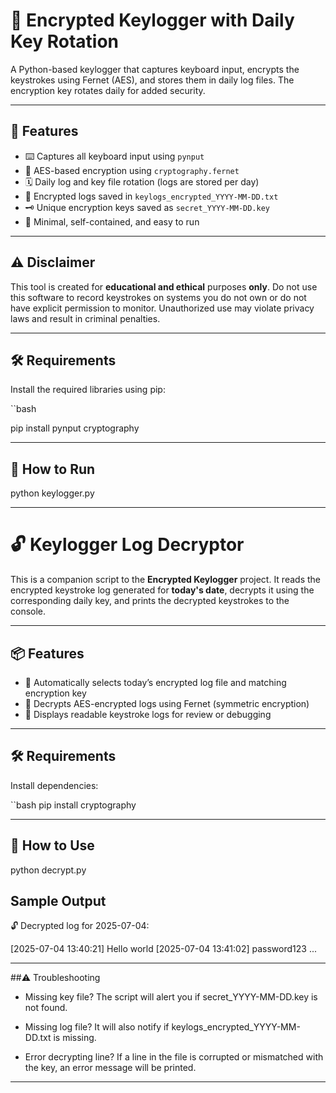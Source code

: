 # 🔐 Encrypted Keylogger with Daily Key Rotation

A Python-based keylogger that captures keyboard input, encrypts the keystrokes using Fernet (AES), and stores them in daily log files. The encryption key rotates daily for added security.

---

## 📌 Features

- ⌨️ Captures all keyboard input using `pynput`
- 🔐 AES-based encryption using `cryptography.fernet`
- 🗓 Daily log and key file rotation (logs are stored per day)
- 📂 Encrypted logs saved in `keylogs_encrypted_YYYY-MM-DD.txt`
- 🗝 Unique encryption keys saved as `secret_YYYY-MM-DD.key`
- 🧠 Minimal, self-contained, and easy to run

---

## ⚠️ Disclaimer

This tool is created for **educational and ethical** purposes **only**. Do not use this software to record keystrokes on systems you do not own or do not have explicit permission to monitor. Unauthorized use may violate privacy laws and result in criminal penalties.

---

## 🛠 Requirements

Install the required libraries using pip:

``bash

pip install pynput cryptography

---
## 🚀 How to Run

python keylogger.py

---
# 🔓 Keylogger Log Decryptor

This is a companion script to the **Encrypted Keylogger** project. It reads the encrypted keystroke log generated for **today's date**, decrypts it using the corresponding daily key, and prints the decrypted keystrokes to the console.

---

## 📦 Features

- 📅 Automatically selects today’s encrypted log file and matching encryption key
- 🔐 Decrypts AES-encrypted logs using Fernet (symmetric encryption)
- 🧾 Displays readable keystroke logs for review or debugging

---

## 🛠 Requirements

Install dependencies:

``bash
pip install cryptography

---
## 🚀 How to Use

python decrypt.py

## Sample Output

🔓 Decrypted log for 2025-07-04:

[2025-07-04 13:40:21] Hello world
[2025-07-04 13:41:02] password123
...

---

##⚠️ Troubleshooting

- Missing key file?
  The script will alert you if secret_YYYY-MM-DD.key is not found.

- Missing log file?
  It will also notify if keylogs_encrypted_YYYY-MM-DD.txt is missing.

- Error decrypting line?
  If a line in the file is corrupted or mismatched with the key, an error message will be printed.

---


